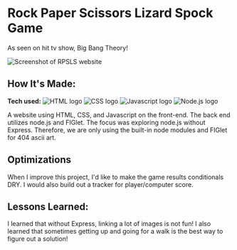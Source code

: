 # Rock Paper Scissors Lizard Spock Game

As seen on hit tv show, Big Bang Theory!

<img src="#Screenshot.png" alt="Screenshot of RPSLS website">


## How It's Made:

**Tech used:** <img src="https://img.shields.io/badge/HTML5-E34F26?style=for-the-badge&logo=html5&logoColor=white" alt="HTML logo"> <img src="https://img.shields.io/badge/CSS3-1572B6?style=for-the-badge&logo=css3&logoColor=white" alt="CSS logo"> <img src="https://img.shields.io/badge/JavaScript-323330?style=for-the-badge&logo=javascript&logoColor=F7DF1E" alt="Javascript logo"> <img src="https://img.shields.io/badge/Node.js-43853D?style=for-the-badge&logo=node.js&logoColor=white" alt="Node.js logo"> 

A website using HTML, CSS, and Javascript on the front-end. The back end utilizes node.js and FIGlet. The focus was exploring node.js without Express. Therefore, we are only using the built-in node modules and FIGlet for 404 ascii art.

## Optimizations

When I improve this project, I'd like to make the game results conditionals DRY. I would also build out a tracker for player/computer score.
## Lessons Learned:

I learned that without Express, linking a lot of images is not fun! I also learned that sometimes getting up and going for a walk is the best way to figure out a solution!